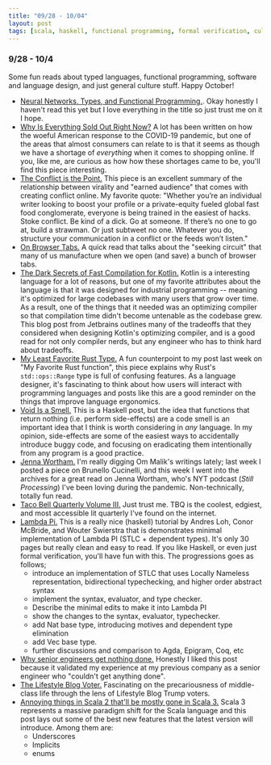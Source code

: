 ```yaml
---
title: "09/28 - 10/04"
layout: post
tags: [scala, haskell, functional programming, formal verification, culture, programming languages, rust, neural networks, types, literature, working]
---
```


### 9/28 - 10/4

Some fun reads about typed languages, functional programming, software and language design, and just general culture stuff.  Happy October!

* [Neural Networks, Types, and Functional Programming.](http://colah.github.io/posts/2015-09-NN-Types-FP/).  Okay honestly I haven't read this yet but I love everything in the title so just trust me on it I hope.
* [Why Is Everything Sold Out Right Now?](https://www.theatlantic.com/technology/archive/2020/09/pandemic-broke-online-shopping/616353/)  A lot has been written on how the woeful American response to the COVID-19 pandemic, but one of the areas that almost consumers can relate to is that it seems as though we have a shortage of _everything_ when it comes to shopping online.  If you, like me, are curious as how how these shortages came to be, you'll find this piece interesting.
* [The Conflict is the Point.](https://themargins.substack.com/p/the-conflict-is-the-point)  This piece is an excellent summary of the relationship between virality and "earned audience" that comes with creating conflict online.  My favorite quote: "Whether you’re an individual writer looking to boost your profile or a private-equity fueled global fast food conglomerate, everyone is being trained in the easiest of hacks. Stoke conflict. Be kind of a dick. Go at someone. If there’s no one to go at, build a strawman. Or just subtweet no one. Whatever you do, structure your communication in a conflict or the feeds won’t listen."
* [On Browser Tabs.](https://abuqader.substack.com/p/on-browser-tabs)  A quick read that talks about the "seeking circuit" that many of us manufacture when we open (and save) a bunch of browser tabs.  
* [The Dark Secrets of Fast Compilation for Kotlin.](https://blog.jetbrains.com/kotlin/2020/09/the-dark-secrets-of-fast-compilation-for-kotlin/)  Kotlin is a interesting language for a lot of reasons, but one of my favorite attributes about the language is that it was designed for industrial programming -- meaning it's optimized for large codebases with many users that grow over time.  As a result, one of the things that it needed was an optimizing compiler so that compilation time didn't become untenable as the codebase grew.  This blog post from Jetbrains outlines many of the tradeoffs that they considered when designing Kotlin's optimizing compiler, and is a good read for not only compiler nerds, but any engineer who has to think hard about tradeoffs.
* [My Least Favorite Rust Type.](https://ridiculousfish.com/blog/posts/least-favorite-rust-type.html)  A fun counterpoint to my post last week on "My Favorite Rust function", this piece explains why Rust's `std::ops::Range` type is full of confusing features.  As a language designer, it's fascinating to think about how users will interact with programming languages and posts like this are a good reminder on the things that improve language ergonomics.  
* [Void Is a Smell.](https://tech.freckle.com/2020/09/23/void-is-a-smell/)  This is a Haskell post, but the idea that functions that return nothing (i.e. perform side-effects) are a code smell is an important idea that I think is worth considering in _any_ language.  In my opinion, side-effects are some of the easiest ways to accidentally introduce buggy code, and focusing on eradicating them intentionally from any program is a good practice.
* [Jenna Wortham.](https://om.co/2015/03/03/jenna-wortham-new-york-times-writer/)  I'm really digging Om Malik's writings lately; last week I posted a piece on Brunello Cucinelli, and this week I went into the archives for a great read on Jenna Wortham, who's NYT podcast (_Still Processing_) I've been loving during the pandemic.  Non-technically, totally fun read.
* [Taco Bell Quarterly Volume III.](https://tacobellquarterly.org/volume-3-fall-2020/)  Just trust me.  TBQ is the coolest, edgiest, and most accessible lit quarterly I've found on the internet.
* [Lambda Pi.](https://www.andres-loeh.de/LambdaPi/LambdaPi.pdf)  This is a really nice (haskell) tutorial by Andres Loh, Conor McBride, and Wouter Swierstra that is demonstrates minimal implementation of Lambda PI (STLC + dependent types).  It's only 30 pages but really clean and easy to read.  If you like Haskell, or even just formal verification, you'll have fun with this.  The progressions goes as follows;
  * introduce an implementation of STLC that uses Locally Nameless representation, bidirectional typechecking, and higher order abstract syntax
  * implement the syntax, evaluator, and type checker.
  * Describe the minimal edits to make it into Lambda PI
  * show the changes to the syntax, evaluator, typechecker.
  * add Nat base type, introducing motives and dependent type elimination
  * add Vec base type.
  * further discussions and comparison to Agda, Epigram, Coq, etc
* [Why senior engineers get nothing done.](https://swizec.com/blog/why-senior-engineers-get-nothing-done/)  Honestly I liked this post because it validated my experience at my previous company as a senior engineer who "couldn't get anything done".  
* [The Lifestyle Blog Voter.](https://annehelen.substack.com/p/the-lifestyle-blog-voter)  Fascinating on the precariousness of middle-class life through the lens of Lifestyle Blog Trump voters.
* [Annoying things in Scala 2 that'll be mostly gone in Scala 3.](https://blog.softwaremill.com/annoying-things-in-scala-2-thatll-be-mostly-gone-in-scala-3-e1479a6d855c)  Scala 3 represents a massive paradigm shift for the Scala language and this post lays out some of the best new features that the latest version will introduce.  Among them are:
  * Underscores
  * Implicits
  * enums
  